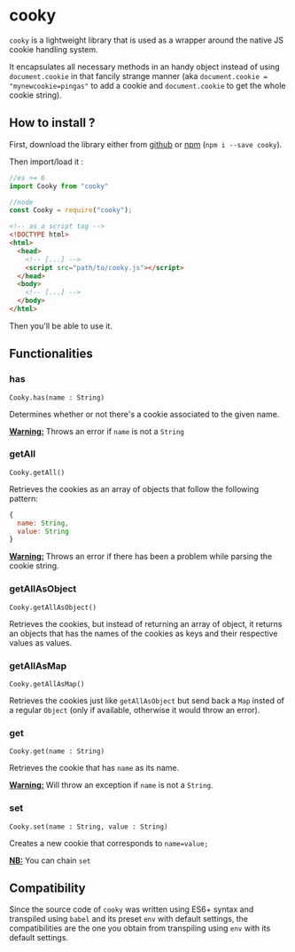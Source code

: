 # cooky

`cooky` is a lightweight library that is used as a wrapper around the native JS cookie handling system.

It encapsulates all necessary methods in an handy object instead of using `document.cookie` in that fancily strange manner (aka `document.cookie = "mynewcookie=pingas"` to add a cookie and `document.cookie` to get the whole cookie string).



## How to install ?

First, download the library either from [github]() or [npm]() (`npm i --save cooky`).

Then import/load it :

```js
//es >= 6
import Cooky from "cooky"
```

```js
//node
const Cooky = require("cooky");
```

```html
<!-- as a script tag -->
<!DOCTYPE html>
<html>
  <head>
    <!-- [...] -->
    <script src="path/to/cooky.js"></script>
  </head>
  <body>
    <!-- [...] -->
  </body>
</html>
```

Then you'll be able to use it.



## Functionalities

### has

`Cooky.has(name : String)`

Determines whether or not there's a cookie associated to the given name.

**<u>Warning:</u>** Throws an error if `name` is not a `String`



### getAll

`Cooky.getAll()`

Retrieves the cookies as an array of objects that follow the following pattern:

```js
{
  name: String,
  value: String
}
```

**<u>Warning:</u>** Throws an error if there has been a problem while parsing the cookie string.



### getAllAsObject

`Cooky.getAllAsObject()`

Retrieves the cookies, but instead of returning an array of object, it returns an objects that has the names of the cookies as keys and their respective values as values.



### getAllAsMap

`Cooky.getAllAsMap()`

Retrieves the cookies just like `getAllAsObject` but send back a `Map` insted of a regular `Object` (only if available, otherwise it would throw an error).



### get

`Cooky.get(name : String)`

Retrieves the cookie that has `name` as its name.

**<u>Warning:</u>** Will throw an exception if `name` is not a `String`.



### set

`Cooky.set(name : String, value : String)`

Creates a new cookie that corresponds to `name=value; ` 

**<u>NB:</u>** You can chain `set`



## Compatibility

Since the source code of `cooky` was written using ES6+ syntax and transpiled using `babel` and its preset `env` with default settings, the compatibilities are the one you obtain from transpiling using `env` with its default settings.
